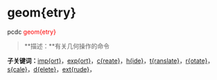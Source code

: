 # geom{etry}
pcdc <span style='color: red;'>geom{etry}</span>
> **描述：**有关几何操作的命令

**子关键词：**[imp{ort}](geom{etry}/imp{ort}/)，[exp{ort}](geom{etry}/exp{ort}/)，[c{reate}](geom{etry}/c{reate}/)，[h{ide}](geom{etry}/h{ide}/)，[t{ranslate}](geom{etry}/t{ranslate}/)，[r{otate}](geom{etry}/r{otate}/)，[s{cale}](geom{etry}/s{cale}/)，[d{elete}](geom{etry}/d{elete}/)，[ext{rude}](geom{etry}/ext{rude}/)，
